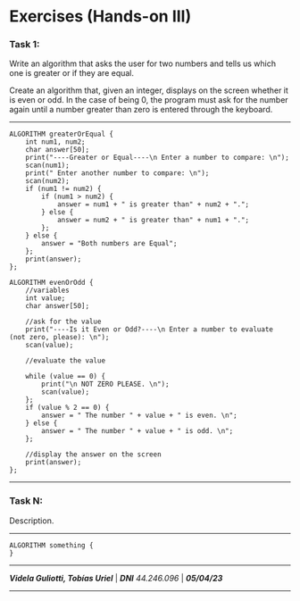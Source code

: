 # Exercises (Hands-on III)
### Task 1:
Write an algorithm that asks the user for two numbers and tells us which one is greater or if they are equal.

Create an algorithm that, given an integer, displays on the screen whether it is even or odd. In the case of being 0, the program must ask for the number again until a number greater than zero is entered through the keyboard.
- - -
    ALGORITHM greaterOrEqual {
        int num1, num2;
        char answer[50];
        print("----Greater or Equal----\n Enter a number to compare: \n");
        scan(num1);
        print(" Enter another number to compare: \n");
        scan(num2);
        if (num1 != num2) {
            if (num1 > num2) {
                answer = num1 + " is greater than" + num2 + ".";
            } else {
                answer = num2 + " is greater than" + num1 + ".";
            };
        } else {
            answer = "Both numbers are Equal";
        };
        print(answer);
    };

    ALGORITHM evenOrOdd {
        //variables
        int value;
        char answer[50];

        //ask for the value
        print("----Is it Even or Odd?----\n Enter a number to evaluate (not zero, please): \n");
        scan(value);

        //evaluate the value

        while (value == 0) {
            print("\n NOT ZERO PLEASE. \n");
            scan(value);
        };
        if (value % 2 == 0) {
            answer = " The number " + value + " is even. \n";
        } else {
            answer = " The number " + value + " is odd. \n";
        };

        //display the answer on the screen
        print(answer);
    };
- - -
### Task N:
Description.
- - -
    ALGORITHM something {
    }
- - -
___Videla Guliotti, Tobías Uriel___ | ___DNI___ _44.246.096_ | ___05/04/23___
- - -